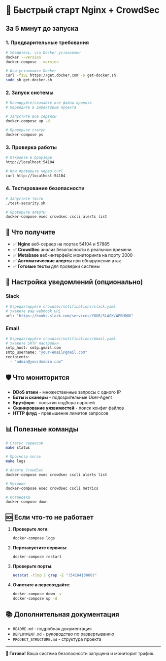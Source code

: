 # 🚀 Быстрый старт Nginx + CrowdSec

## За 5 минут до запуска

### 1. Предварительные требования
```bash
# Убедитесь, что Docker установлен
docker --version
docker-compose --version

# Или установите Docker
curl -fsSL https://get.docker.com -o get-docker.sh
sudo sh get-docker.sh
```

### 2. Запуск системы
```bash
# Клонируйте/скачайте все файлы проекта
# Перейдите в директорию проекта

# Запустите все сервисы
docker-compose up -d

# Проверьте статус
docker-compose ps
```

### 3. Проверка работы
```bash
# Откройте в браузере
http://localhost:54104

# Или проверьте через curl
curl http://localhost:54104
```

### 4. Тестирование безопасности
```bash
# Запустите тесты
./test-security.sh

# Проверьте алерты
docker-compose exec crowdsec cscli alerts list
```

## 🎯 Что получите

- ✅ **Nginx** веб-сервер на портах 54104 и 57885
- ✅ **CrowdSec** анализ безопасности в реальном времени  
- ✅ **Metabase** веб-интерфейс мониторинга на порту 3000
- ✅ **Автоматические алерты** при обнаружении атак
- ✅ **Готовые тесты** для проверки системы

## 🔧 Настройка уведомлений (опционально)

### Slack
```bash
# Отредактируйте crowdsec/notifications/slack.yaml
# Укажите ваш webhook URL
url: "https://hooks.slack.com/services/YOUR/SLACK/WEBHOOK"
```

### Email
```bash
# Отредактируйте crowdsec/notifications/email.yaml
# Укажите SMTP настройки
smtp_host: smtp.gmail.com
smtp_username: "your-email@gmail.com"
recipients:
  - "admin@yourdomain.com"
```

## 🛡️ Что мониторится

- **DDoS атаки** - множественные запросы с одного IP
- **Боты и сканеры** - подозрительные User-Agent
- **Брутфорс** - попытки подбора паролей
- **Сканирование уязвимостей** - поиск конфиг файлов
- **HTTP флуд** - превышение лимитов запросов

## 📊 Полезные команды

```bash
# Статус сервисов
make status

# Просмотр логов
make logs

# Алерты CrowdSec
docker-compose exec crowdsec cscli alerts list

# Метрики
docker-compose exec crowdsec cscli metrics

# Остановка
docker-compose down
```

## 🆘 Если что-то не работает

1. **Проверьте логи**:
   ```bash
   docker-compose logs
   ```

2. **Перезапустите сервисы**:
   ```bash
   docker-compose restart
   ```

3. **Проверьте порты**:
   ```bash
   netstat -tlnp | grep -E "(54104|3000)"
   ```

4. **Очистите и пересоздайте**:
   ```bash
   docker-compose down -v
   docker-compose up -d
   ```

## 📚 Дополнительная документация

- `README.md` - подробная документация
- `DEPLOYMENT.md` - руководство по развертыванию
- `PROJECT_STRUCTURE.md` - структура проекта

---

**🎉 Готово!** Ваша система безопасности запущена и мониторит трафик.